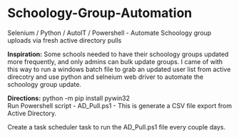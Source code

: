 # Schoology-Group-Automation
Selenium / Python / AutoIT / Powershell - Automate Schoology group uploads via fresh active directory pulls

**Inspiration:** Some schools needed to have their schoology groups updated more frequently, and only admins can bulk update groups. I came of with this way to run a windows batch file to grab an updated user list from active direcotry and use python and selneium web driver to automate the schoology group update.

**Directions:**
python -m pip install pywin32
<br>
Run Powershell script - AD_Pull.ps1 - This is generate a CSV file export from Active Directory.

Create a task scheduler task to run the AD_Pull.ps1 file every couple days. 

